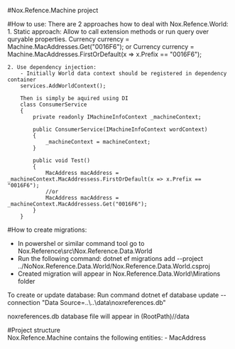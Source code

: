 #Nox.Refence.Machine project

#How to use:
There are 2 approaches how to deal with Nox.Refence.World:
	1. Static approach: 
		Allow to call extension methods or run query over quryable properties.
		Currency currency = Machine.MacAddresses.Get("0016F6");
		or
		Currency currency = Machine.MacAddresses.FirstOrDefault(x => x.Prefix == "0016F6");
	
	
	2. Use dependency injection:
		- Initially World data context should be registered in dependency container
		services.AddWorldContext();
		
		Then is simply be aquired using DI
		class ConsumerService
		{
			private readonly IMachineInfoContext _machineContext;
			
			public ConsumerService(IMachineInfoContext wordContext)
			{
				_machineContext = machineContext;
			}
			
			public void Test()
			{
				MacAddress macAddress = _machineContext.MacAddressess.FirstOrDefault(x => x.Prefix == "0016F6");
				//or
				MacAddress macAddress = _machineContext.MacAddressess.Get("0016F6");
			}
		}
		
#How to create migrations:
- In powershel or similar command tool go to Nox.Reference\src\Nox.Reference.Data.World
- Run the following command:   dotnet ef  migrations add  <MigrationName>  --project ../NoNox.Reference.Data.World/Nox.Reference.Data.World.csproj
- Created migration will appear in Nox.Reference.Data.World\\Mirations folder

To create or update database:
Run command dotnet ef database update --connection "Data Source=..\\..\\data\\noxreferences.db"

noxreferences.db database file will appear in (RootPath)//data


#Project structure		
Nox.Refence.Machine contains the following entities:
	- MacAddress